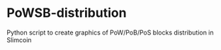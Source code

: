 # PoWSB-distribution
Python script to create graphics of PoW/PoB/PoS blocks distribution in Slimcoin
